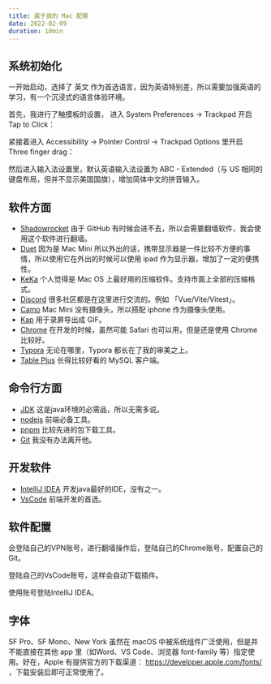```yaml
---
title: 属于我的 Mac 配置
date: 2022-02-09
duration: 10min
---
```



## 系统初始化

一开始启动，选择了 英文 作为首选语言，因为英语特别差，所以需要加强英语的学习，有一个沉浸式的语言体验环境。

首先，我进行了触摸板的设置， 进入 System Preferences -> Trackpad 开启 Tap to Click：

紧接着进入 Accessibility -> Pointer Control -> Trackpad Options 里开启 Three finger drag：

然后进入输入法设置里，默认英语输入法设置为 ABC - Extended（与 US 相同的键盘布局，但并不显示美国国旗），增加简体中文的拼音输入。

## 软件方面

- [Shadowrocket](https://s.yunme.me/) 由于 GitHub 有时候会进不去，所以会需要翻墙软件，我会使用这个软件进行翻墙。
- [Duet](https://www.duetdisplay.com/) 因为是 Mac Mini 所以外出的话，携带显示器是一件比较不方便的事情，所以使用它在外出的时候可以使用 ipad 作为显示器，增加了一定的便携性。
- [KeKa](https://github.com/aonez/Keka) 个人觉得是 Mac OS 上最好用的压缩软件。支持市面上全部的压缩格式。
- [Discord](https://discord.com/) 很多社区都是在这里进行交流的。例如 「Vue/Vite/Vitest」。
- [Camo](https://reincubate.com/camo/) Mac Mini 没有摄像头，所以搭配 iphone 作为摄像头使用。
- [Kap](https://getkap.co/) 用于录屏导出成 GIF。
- [Chrome](https://www.google.com/intl/en_us/chrome/) 在开发的时候，虽然可能 Safari 也可以用，但是还是使用 Chrome 比较好。
- [Typora](https://typora.io/) 无论在哪里，Typora 都长在了我的审美之上。
- [Table Plus](https://www.tableplus.io/download) 长得比较好看的 MySQL 客户端。

## 命令行方面

- [JDK](https://www.oracle.com/java/technologies/downloads/) 这是java环境的必需品，所以无需多说。
- [nodejs](https://nodejs.org/en/) 前端必备工具。
- [pnpm](https://pnpm.io/) 比较先进的包下载工具。
- [Git](https://git-scm.com/) 我没有办法离开他。

## 开发软件

- [IntelliJ IDEA](https://www.jetbrains.com/idea/) 开发java最好的IDE，没有之一。
- [VsCode](https://code.visualstudio.com/) 前端开发的首选。

## 软件配置

会登陆自己的VPN账号，进行翻墙操作后，登陆自己的Chrome账号，配置自己的Git。

登陆自己的VsCode账号，这样会自动下载插件。

使用账号登陆IntelliJ IDEA。

## 字体

SF Pro、SF Mono、New York 虽然在 macOS 中被系统组件广泛使用，但是并不能直接在其他 app 里（如Word、VS Code、浏览器 font-family 等）指定使用。好在，Apple 有提供官方的下载渠道： https://developer.apple.com/fonts/ ，下载安装后即可正常使用了。
